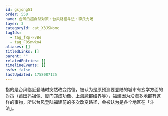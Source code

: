 ```yaml
---
id: gsjqng51
order: 550
name: 台风的超自然对策・台风路径斗法・李氏力场
layer: 3
categoryId: cat_X3JSNomc
tagIds:
  - tag_fRp-FvBe
  - tag_F0Snwko4
aliases: []
titledLinks: []
parent: ""
relatedEntries: []
timelineEvents: []
nsfw: false
lastUpdated: 1758087125
---
```


指的是台风临近登陆时突然改变路径，被认为是原预测要登陆的城市有玄学方面的对策（莆田妈祖像、厦门郑成功像、上海魔都结界等），福建因为沿海多地都有这样的事物，所以台风登陆福建前的多次改变路径，会被认为是各个地区在「斗法」。